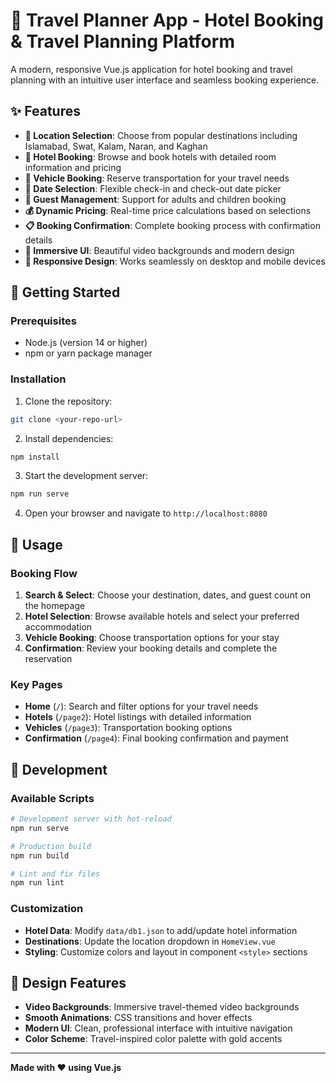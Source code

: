# 🏨 Travel Planner App - Hotel Booking & Travel Planning Platform

A modern, responsive Vue.js application for hotel booking and travel planning with an intuitive user interface and seamless booking experience.

## ✨ Features

- **📍 Location Selection**: Choose from popular destinations including Islamabad, Swat, Kalam, Naran, and Kaghan
- **🏨 Hotel Booking**: Browse and book hotels with detailed room information and pricing
- **🚗 Vehicle Booking**: Reserve transportation for your travel needs
- **📅 Date Selection**: Flexible check-in and check-out date picker
- **👥 Guest Management**: Support for adults and children booking
- **💰 Dynamic Pricing**: Real-time price calculations based on selections
- **📋 Booking Confirmation**: Complete booking process with confirmation details
- **🎥 Immersive UI**: Beautiful video backgrounds and modern design
- **📱 Responsive Design**: Works seamlessly on desktop and mobile devices


## 🚀 Getting Started

### Prerequisites

- Node.js (version 14 or higher)
- npm or yarn package manager

### Installation

1. Clone the repository:
```bash
git clone <your-repo-url>
```

2. Install dependencies:
```bash
npm install
```

3. Start the development server:
```bash
npm run serve
```

4. Open your browser and navigate to `http://localhost:8080`


## 🎯 Usage

### Booking Flow

1. **Search & Select**: Choose your destination, dates, and guest count on the homepage
2. **Hotel Selection**: Browse available hotels and select your preferred accommodation
3. **Vehicle Booking**: Choose transportation options for your stay
4. **Confirmation**: Review your booking details and complete the reservation

### Key Pages

- **Home** (`/`): Search and filter options for your travel needs
- **Hotels** (`/page2`): Hotel listings with detailed information
- **Vehicles** (`/page3`): Transportation booking options
- **Confirmation** (`/page4`): Final booking confirmation and payment

## 🔧 Development

### Available Scripts

```bash
# Development server with hot-reload
npm run serve

# Production build
npm run build

# Lint and fix files
npm run lint
```

### Customization

- **Hotel Data**: Modify `data/db1.json` to add/update hotel information
- **Destinations**: Update the location dropdown in `HomeView.vue`
- **Styling**: Customize colors and layout in component `<style>` sections

## 🎨 Design Features

- **Video Backgrounds**: Immersive travel-themed video backgrounds
- **Smooth Animations**: CSS transitions and hover effects
- **Modern UI**: Clean, professional interface with intuitive navigation
- **Color Scheme**: Travel-inspired color palette with gold accents


---

**Made with ❤️ using Vue.js**
